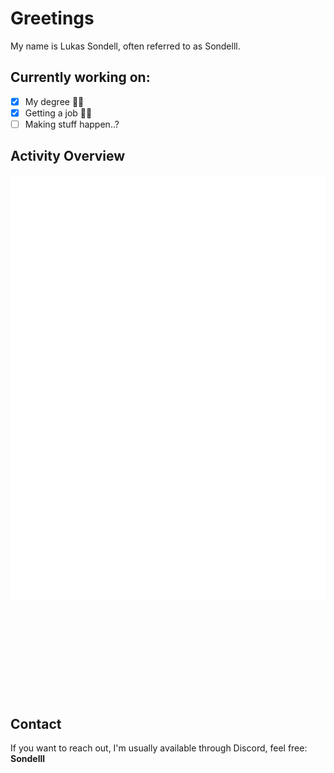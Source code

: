 # Greetings
My name is Lukas Sondell, often referred to as Sondelll.

## Currently working on:
- [x] My degree 👨‍🎓  
- [x] Getting a job 🕵️‍♂️
- [ ] Making stuff happen..?

## Activity Overview
![SVG Profile Header](github-metrics.svg)
<svg src="github-metrics.svg" style={{width:100%}}>

## Contact
If you want to reach out, I'm usually available through Discord, feel free:
**Sondelll**

